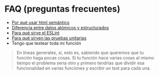 # FAQ (preguntas frecuentes)

- [Por qué usar html semántico](https://youtu.be/vRqQRrULSxI)
- [Diferencia entre datos atómicos y estructurados](https://www.todojs.com/tipos-datos-javascript-es6/)
- [Para qué sirve el ESLint](https://es.paperblog.com/que-es-eslint-y-por-que-deberias-usarlo-5393037/)
- [Para qué sirven las pruebas unitarias](http://oscarmoreno.com/pruebas-unitarias/)
- Tengo que testear toda mi función

> En líneas generales, sí, esto es, sabiendo que queremos que tu función haga pocas
> cosas. Si tu función hace varias cosas al mismo tiempo el problema sería otro
> y primero tendrías que dividir esa funcionalidad en varias funciones y escribir
> un test para cada una.
